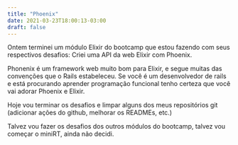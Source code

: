```yaml
---
title: "Phoenix"
date: 2021-03-23T18:00:13-03:00
draft: false
---
```


Ontem terminei um módulo Elixir do bootcamp que estou fazendo
com seus respectivos desafios: Criei uma API da web Elixir com Phoenix.

Phonenix é um framework web muito bom para Elixir,
e segue muitas das convenções que o Rails estabeleceu.
Se você é um desenvolvedor de rails
e está procurando aprender programação funcional
tenho certeza que você vai adorar Phoenix e Elixir.

Hoje vou terminar os desafios
e limpar alguns dos meus repositórios git
(adicionar ações do github, melhorar os READMEs, etc.)

Talvez vou fazer os desafios dos outros módulos do bootcamp,
talvez vou começar o miniRT, ainda não decidi.
